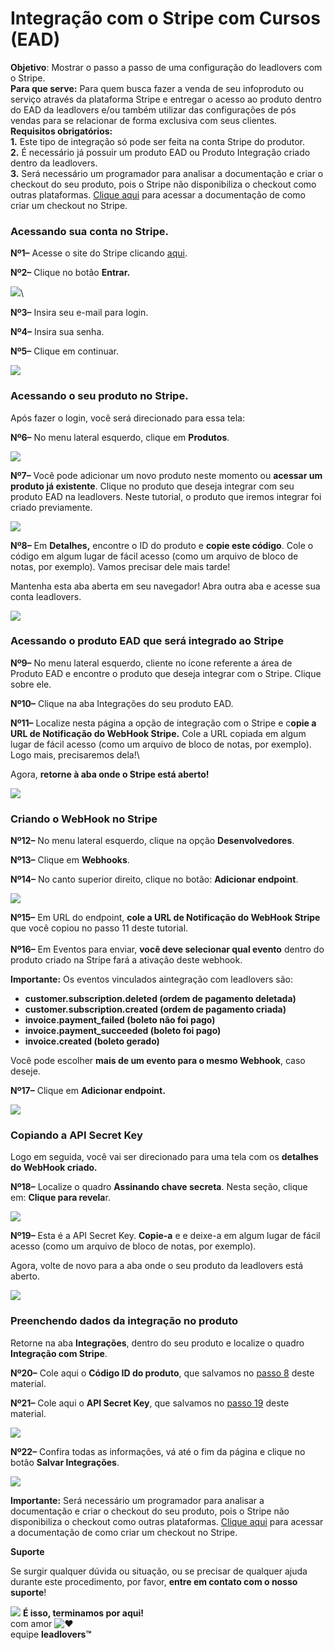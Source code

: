 # Integração com o Stripe com Cursos (EAD)

**Objetivo**: Mostrar o passo a passo de uma configuração do leadlovers com o Stripe.\
**Para que serve:** Para quem busca fazer a venda de seu infoproduto ou serviço através da plataforma Stripe e entregar o acesso ao produto dentro do EAD da leadlovers e/ou também utilizar das configurações de pós vendas para se relacionar de forma exclusiva com seus clientes.\
**Requisitos obrigatórios:**\
**1.** Este tipo de integração só pode ser feita na conta Stripe do produtor.\
**2.** É necessário já possuir um produto EAD ou Produto Integração criado dentro da leadlovers.\
**3.** Será necessário um programador para analisar a documentação e criar o checkout do seu produto, pois o Stripe não disponibiliza o checkout como outras plataformas. [Clique aqui](https://stripe.com/docs/payments/accept-a-payment) para acessar a documentação de como criar um checkout no Stripe.

### **Acessando sua conta no Stripe.**

**Nº1–** Acesse o site do Stripe clicando [aqui](https://stripe.com/br).

**Nº2–** Clique no botão **Entrar.**

[![](https://legado.leadlovers.site/wp-content/uploads/2020/07/1-11-1024x522.png)](https://legado.leadlovers.site/wp-content/uploads/2020/07/1-11.png)\


**Nº3–** Insira seu e-mail para login.

**Nº4–** Insira sua senha.

**Nº5–** Clique em continuar.

[![](https://legado.leadlovers.site/wp-content/uploads/2020/07/1-12-1024x557.png)](https://legado.leadlovers.site/wp-content/uploads/2020/07/1-12.png)

### **Acessando o seu produto no Stripe.**

Após fazer o login, você será direcionado para essa tela:

**Nº6–** No menu lateral esquerdo, clique em **Produtos**.

[![](https://legado.leadlovers.site/wp-content/uploads/2020/07/1-3-1024x509.png)](https://legado.leadlovers.site/wp-content/uploads/2020/07/1-3.png)

**Nº7–** Você pode adicionar um novo produto neste momento ou **acessar um produto já existente**. Clique no produto que deseja integrar com seu produto EAD na leadlovers. Neste tutorial, o produto que iremos integrar foi criado previamente.

[![](https://legado.leadlovers.site/wp-content/uploads/2020/07/1-4-1024x350.png)](https://legado.leadlovers.site/wp-content/uploads/2020/07/1-4.png)

**Nº8–** Em **Detalhes,** encontre o ID do produto e **copie este código**. Cole o código em algum lugar de fácil acesso (como um arquivo de bloco de notas, por exemplo). Vamos precisar dele mais tarde!

Mantenha esta aba aberta em seu navegador! Abra outra aba e acesse sua conta leadlovers.

[![](https://legado.leadlovers.site/wp-content/uploads/2020/07/8-1024x491.png)](https://legado.leadlovers.site/wp-content/uploads/2020/07/8.png)

### **Acessando o produto EAD que será integrado ao Stripe**

**Nº9–** No menu lateral esquerdo, cliente no ícone referente a área de Produto EAD e encontre o produto que deseja integrar com o Stripe. Clique sobre ele.

**Nº10–** Clique na aba Integrações do seu produto EAD.

**Nº11–** Localize nesta página a opção de integração com o Stripe e c**opie a URL de Notificação do WebHook Stripe.** Cole a URL copiada em algum lugar de fácil acesso (como um arquivo de bloco de notas, por exemplo). Logo mais, precisaremos dela!\


Agora, **retorne à aba onde o Stripe está aberto!**

[![](https://legado.leadlovers.site/wp-content/uploads/2020/07/1-5-1024x476.png)](https://legado.leadlovers.site/wp-content/uploads/2020/07/1-5.png)

### &#x20;**Criando o WebHook no Stripe**

**Nº12–** No menu lateral esquerdo, clique na opção **Desenvolvedores**.

**Nº13–** Clique em **Webhooks**.

**Nº14–** No canto superior direito, clique no botão: **Adicionar endpoint**.

[![](https://legado.leadlovers.site/wp-content/uploads/2020/07/1-6-1024x485.png)](https://legado.leadlovers.site/wp-content/uploads/2020/07/1-6.png)

**Nº15–** Em URL do endpoint, **cole a URL de Notificação do WebHook Stripe** que você copiou no passo 11 deste tutorial.\
\
**Nº16–** Em Eventos para enviar, **você deve selecionar qual evento** dentro do produto criado na Stripe fará a ativação deste webhook.

**Importante:** Os eventos vinculados aintegração com leadlovers são:

* **customer.subscription.deleted (ordem de pagamento deletada)**
* **customer.subscription.created (ordem de pagamento criada)**
* **invoice.payment\_failed (boleto não foi pago)**
* **invoice.payment\_succeeded (boleto foi pago)**
* **invoice.created (boleto gerado)**

Você pode escolher **mais de um evento para o mesmo Webhook**, caso deseje.

**Nº17–** Clique em **Adicionar endpoint.**

[![](https://legado.leadlovers.site/wp-content/uploads/2020/07/1-7-1024x495.png)](https://legado.leadlovers.site/wp-content/uploads/2020/07/1-7.png)

### **Copiando a API Secret Key**

Logo em seguida, você vai ser direcionado para uma tela com os **detalhes do WebHook criado**_**.**_

**Nº18–** Localize o quadro **Assinando chave secreta**. Nesta seção, clique em: **Clique para revela**r.

[![](https://legado.leadlovers.site/wp-content/uploads/2020/07/1-8-1024x498.png)](https://legado.leadlovers.site/wp-content/uploads/2020/07/1-8.png)

**Nº19–** Esta é a API Secret Key. **Copie-a** e e deixe-a em algum lugar de fácil acesso (como um arquivo de bloco de notas, por exemplo).

Agora, volte de novo para a aba onde o seu produto da leadlovers está aberto.

[![](https://legado.leadlovers.site/wp-content/uploads/2020/07/1-9.png)](https://legado.leadlovers.site/wp-content/uploads/2020/07/1-9.png)

### **Preenchendo dados da integração no produto**

Retorne na aba **Integrações**, dentro do seu produto e localize o quadro **Integração com Stripe**.

**Nº20–** Cole aqui o **Código ID do produto**, que salvamos no [passo 8](broken-reference) deste material.

**Nº21–** Cole aqui o **API Secret Key**, que salvamos no [passo 19](broken-reference) deste material.

[![](https://legado.leadlovers.site/wp-content/uploads/2020/07/1-10.png)](https://legado.leadlovers.site/wp-content/uploads/2020/07/1-10.png)

**Nº22–** Confira todas as informações, vá até o fim da página e clique no botão **Salvar Integrações**.

[![](https://legado.leadlovers.site/wp-content/uploads/2020/07/22.png)](https://legado.leadlovers.site/wp-content/uploads/2020/07/22.png)

**Importante:**  Será necessário um programador para analisar a documentação e criar o checkout do seu produto, pois o Stripe não disponibiliza o checkout como outras plataformas. [Clique aqui](https://stripe.com/docs/payments/accept-a-payment) para acessar a documentação de como criar um checkout no Stripe.

**Suporte**

Se surgir qualquer dúvida ou situação, ou se precisar de qualquer ajuda durante este procedimento, por favor, **entre em contato com o nosso suporte**!

![](https://legado.leadlovers.site/wp-content/uploads/2020/09/1f3c1.svg) **É isso, terminamos por aqui!**\
com amor ![❤](https://legado.leadlovers.site/wp-content/uploads/2020/09/2764.svg)\
equipe **leadlovers™**
